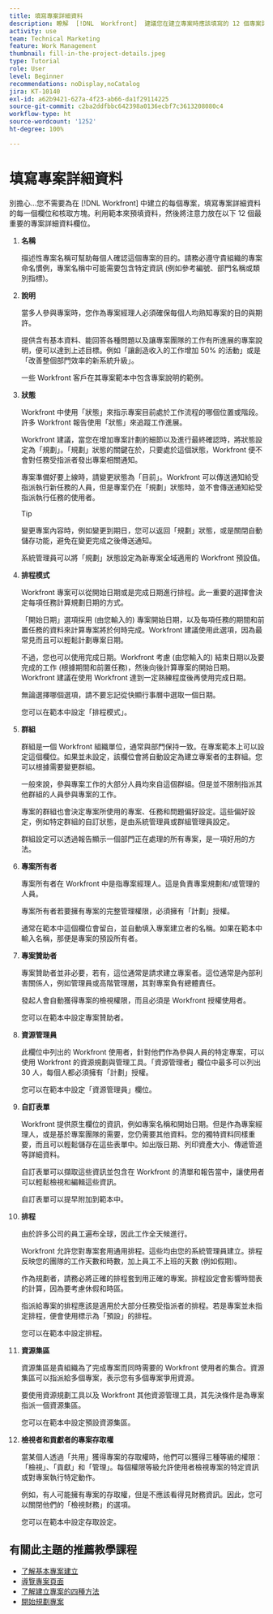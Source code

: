 ```yaml
---
title: 填寫專案詳細資料
description: 瞭解  [!DNL  Workfront]  建議您在建立專案時應該填寫的 12 個專案詳細資料欄位。
activity: use
team: Technical Marketing
feature: Work Management
thumbnail: fill-in-the-project-details.jpeg
type: Tutorial
role: User
level: Beginner
recommendations: noDisplay,noCatalog
jira: KT-10140
exl-id: a62b9421-627a-4f23-ab66-da1f29114225
source-git-commit: c2ba2ddfbbc642398a0136ecbf7c3613208080c4
workflow-type: ht
source-wordcount: '1252'
ht-degree: 100%

---
```


# 填寫專案詳細資料

別擔心...您不需要為在 [!DNL  Workfront] 中建立的每個專案，填寫專案詳細資料的每一個欄位和核取方塊。利用範本來預填資料，然後將注意力放在以下 12 個最重要的專案詳細資料欄位。

1. **名稱**

   描述性專案名稱可幫助每個人確認這個專案的目的。請務必遵守貴組織的專案命名慣例，專案名稱中可能需要包含特定資訊 (例如參考編號、部門名稱或類別指標)。


1. **說明**

   當多人參與專案時，您作為專案經理人必須確保每個人均熟知專案的目的與期許。

   提供含有基本資料、能回答各種問題以及讓專案團隊的工作有所進展的專案說明，便可以達到上述目標。例如「讓創造收入的工作增加 50% 的活動」或是「改善整個部門效率的新系統升級」。

   一些 Workfront 客戶在其專案範本中包含專案說明的範例。

1. **狀態**

   Workfront 中使用「狀態」來指示專案目前處於工作流程的哪個位置或階段。許多 Workfront 報告使用「狀態」來追蹤工作進展。

   Workfront 建議，當您在增加專案計劃的細節以及進行最終確認時，將狀態設定為「規劃」。「規劃」狀態的關鍵在於，只要處於這個狀態，Workfront 便不會對任務受指派者發出專案相關通知。

   專案準備好要上線時，請變更狀態為「目前」。Workfront 可以傳送通知給受指派執行新任務的人員，但是專案仍在「規劃」狀態時，並不會傳送通知給受指派執行任務的使用者。

   >[!TIP]
   >
   >  變更專案內容時，例如變更到期日，您可以返回「規劃」狀態，或是關閉自動儲存功能，避免在變更完成之後傳送通知。

   系統管理員可以將「規劃」狀態設定為新專案全域適用的 Workfront 預設值。

1. **排程模式**

   Workfront 專案可以從開始日期或是完成日期進行排程。此一重要的選擇會決定每項任務計算規劃日期的方式。

   「開始日期」選項採用 (由您輸入的) 專案開始日期，以及每項任務的期間和前置任務的資料來計算專案將於何時完成。Workfront 建議使用此選項，因為最常見而且可以輕鬆計劃專案日期。

   不過，您也可以使用完成日期。Workfront 考慮 (由您輸入的) 結束日期以及要完成的工作 (根據期間和前置任務)，然後向後計算專案的開始日期。Workfront 建議在使用 Workfront 達到一定熟練程度後再使用完成日期。

   無論選擇哪個選項，請不要忘記從快顯行事曆中選取一個日期。

   您可以在範本中設定「排程模式」。

1. **群組**

   群組是一個 Workfront 組織單位，通常與部門保持一致。在專案範本上可以設定這個欄位。如果並未設定，該欄位會將自動設定為建立專案者的主群組。您可以根據需要變更群組。

   一般來說，參與專案工作的大部分人員均來自這個群組。但是並不限制指派其他群組的人員參與專案的工作。

   專案的群組也會決定專案所使用的專案、任務和問題偏好設定。這些偏好設定，例如特定群組的自訂狀態，是由系統管理員或群組管理員設定。

   群組設定可以透過報告顯示一個部門正在處理的所有專案，是一項好用的方法。

1. **專案所有者**

   專案所有者在 Workfront 中是指專案經理人。這是負責專案規劃和/或管理的人員。

   專案所有者若要擁有專案的完整管理權限，必須擁有「計劃」授權。

   通常在範本中這個欄位會留白，並自動填入專案建立者的名稱。如果在範本中輸入名稱，那便是專案的預設所有者。

1. **專案贊助者**

   專案贊助者並非必要，若有，這位通常是請求建立專案者。這位通常是內部利害關係人，例如管理員或高階管理層，其對專案負有總體責任。

   發起人會自動獲得專案的檢視權限，而且必須是 Workfront 授權使用者。

   您可以在範本中設定專案贊助者。

1. **資源管理員**

   此欄位中列出的 Workfront 使用者，針對他們作為參與人員的特定專案，可以使用 Workfront 的資源規劃與管理工具。「資源管理者」欄位中最多可以列出 30 人，每個人都必須擁有「計劃」授權。

   您可以在範本中設定「資源管理員」欄位。

1. **自訂表單**

   Workfront 提供原生欄位的資訊，例如專案名稱和開始日期。但是作為專案經理人，或是基於專案團隊的需要，您仍需要其他資料。您的獨特資料同樣重要，而且可以輕鬆儲存在這些表單中。如出版日期、列印資產大小、傳遞管道等詳細資料。

   自訂表單可以擷取這些資訊並包含在 Workfront 的清單和報告當中，讓使用者可以輕鬆檢視和編輯這些資訊。

   自訂表單可以提早附加到範本中。

1. **排程**

   由於許多公司的員工遍布全球，因此工作全天候進行。

   Workfront 允許您對專案套用通用排程。這些均由您的系統管理員建立。排程反映您的團隊的工作天數和時數，加上員工不上班的天數 (例如假期)。

   作為規劃者，請務必將正確的排程套到用正確的專案。排程設定會影響時間表的計算，因為要考慮休假和時區。

   指派給專案的排程應該是適用於大部分任務受指派者的排程。若是專案並未指定排程，便會使用標示為「預設」的排程。

   您可以在範本中設定排程。

1. **資源集區**

   資源集區是貴組織為了完成專案而同時需要的 Workfront 使用者的集合。資源集區可以指派給多個專案，表示您有多個專案爭用資源。

   要使用資源規劃工具以及 Workfront 其他資源管理工具，其先決條件是為專案指派一個資源集區。

   您可以在範本中設定預設資源集區。

1. **檢視者和貢獻者的專案存取權**

   當某個人透過「共用」獲得專案的存取權時，他們可以獲得三種等級的權限：「檢視」、「貢獻」和「管理」。每個權限等級允許使用者檢視專案的特定資訊或對專案執行特定動作。

   例如，有人可能擁有專案的存取權，但是不應該看得見財務資訊。因此，您可以關閉他們的「檢視財務」的選項。

   您可以在範本中設定存取設定。

## 有關此主題的推薦教學課程

* [了解基本專案建立](https://experienceleague.adobe.com/en/docs/workfront-learn/tutorials-workfront/manage-work/projects/understand-basic-project-creation)
* [導覽專案頁面](https://experienceleague.adobe.com/en/docs/workfront-learn/tutorials-workfront/manage-work/projects/navigate-the-project-page)
* [了解建立專案的四種方法](https://experienceleague.adobe.com/en/docs/workfront-learn/tutorials-workfront/manage-work/projects/understand-other-ways-to-create-projects)
* [開始規劃專案](https://experienceleague.adobe.com/en/docs/workfront-learn/tutorials-workfront/manage-work/projects/getting-started-plan-a-project)
